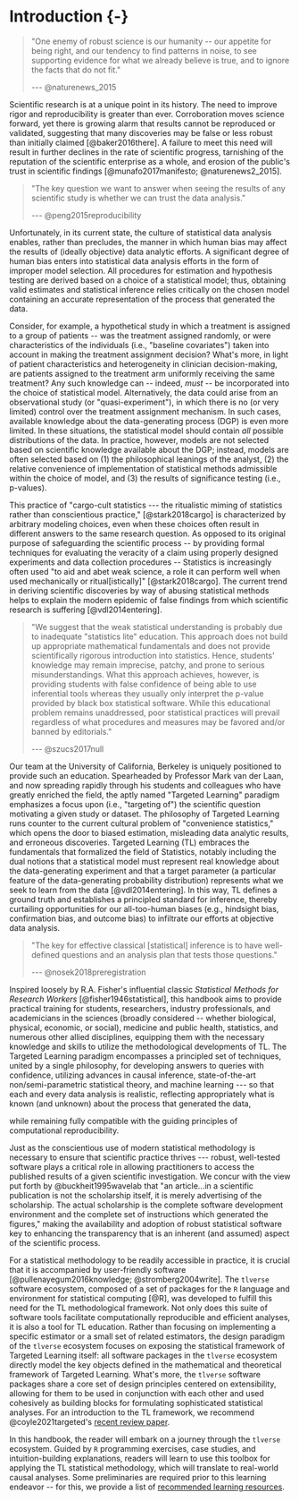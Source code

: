 # Introduction {-}

<!--
\begin{shortbox}
\Boxhead{Test}
test shortbox
\end{shortbox}

\begin{VT1}
\VH{Test}
test VT1
\end{VT1}
-->

> "One enemy of robust science is our humanity -- our appetite for
> being right, and our tendency to find patterns in noise, to see supporting
> evidence for what we already believe is true, and to ignore the facts that do
> not fit."
>
> --- @naturenews_2015

Scientific research is at a unique point in its history. The need to improve
rigor and reproducibility is greater than ever. Corroboration moves science
forward, yet there is growing alarm that results cannot be reproduced or
validated, suggesting that many discoveries may be false or less robust than
initially claimed [@baker2016there]. A failure to meet this need will result in
further declines in the rate of scientific progress, tarnishing of the
reputation of the scientific enterprise as a whole, and erosion of the public's
trust in scientific findings [@munafo2017manifesto; @naturenews2_2015].

> "The key question we want to answer when seeing the results of any scientific
> study is whether we can trust the data analysis."
>
> --- @peng2015reproducibility

Unfortunately, in its current state, the culture of statistical data analysis
enables, rather than precludes, the manner in which human bias may affect the
results of (ideally objective) data analytic efforts. A significant degree of
human bias enters into statistical data analysis efforts in the form of improper
model selection. All procedures for estimation and hypothesis testing are
derived based on a choice of a statistical model; thus, obtaining valid
estimates and statistical inference relies critically on the chosen model
containing an accurate representation of the process that generated the data.

Consider, for example, a hypothetical study in which a treatment is assigned to
a group of patients -- was the treatment assigned randomly, or were
characteristics of the individuals (i.e., "baseline covariates") taken into
account in making the treatment assignment decision? What's more, in light of
patient characteristics and heterogeneity in clinician decision-making, are
patients assigned to the treatment arm uniformly receiving the same treatment?
Any such knowledge can -- indeed, _must_ -- be incorporated into the choice of
statistical model.  Alternatively, the data could arise from an observational
study (or "quasi-experiment"), in which there is no (or very limited) control
over the treatment assignment mechanism. In such cases, available knowledge
about the data-generating process (DGP) is even more limited. In these
situations, the statistical model should contain *all* possible distributions of
the data. In practice, however, models are not selected based on scientific
knowledge available about the DGP; instead, models are often selected based on
(1) the philosophical leanings of the analyst, (2) the relative convenience of
implementation of statistical methods admissible within the choice of model, and
(3) the results of significance testing (i.e., p-values).

This practice of "cargo-cult statistics --- the ritualistic miming of statistics
rather than conscientious practice," [@stark2018cargo] is characterized by
arbitrary modeling choices, even when these choices often result in different
answers to the same research question. As opposed to its original purpose of
safeguarding the scientific process -- by providing formal techniques for
evaluating the veracity of a claim using properly designed experiments and data
collection procedures -- Statistics is increasingly often used "to aid and abet
weak science, a role it can perform well when used mechanically or
ritual[istically]" [@stark2018cargo].  The current trend in deriving scientific
discoveries by way of abusing statistical methods helps to explain the modern
epidemic of false findings from which scientific research is suffering
[@vdl2014entering].

> "We suggest that the weak statistical understanding is probably due to
> inadequate "statistics lite" education. This approach does not build up
> appropriate mathematical fundamentals and does not provide scientifically
> rigorous introduction into statistics. Hence, students' knowledge may remain
> imprecise, patchy, and prone to serious misunderstandings. What this approach
> achieves, however, is providing students with false confidence of being able
> to use inferential tools whereas they usually only interpret the p-value
> provided by black box statistical software. While this educational problem
> remains unaddressed, poor statistical practices will prevail regardless of
> what procedures and measures may be favored and/or banned by editorials."
>
> --- @szucs2017null

Our team at the University of California, Berkeley is uniquely positioned to
provide such an education. Spearheaded by Professor Mark van der Laan, and
now spreading rapidly through his students and colleagues who have greatly
enriched the field, the aptly named "Targeted Learning" paradigm emphasizes a
focus upon (i.e., "targeting of") the scientific question motivating a given
study or dataset. The philosophy of Targeted Learning runs counter to the
current cultural problem of "convenience statistics," which opens the door to
biased estimation, misleading data analytic results, and erroneous discoveries.
Targeted Learning (TL) embraces the fundamentals that formalized the field of
Statistics, notably including the dual notions that a statistical model must
represent real knowledge about the data-generating experiment and that a target
parameter (a particular feature of the data-generating probability distribution)
represents what we seek to learn from the data [@vdl2014entering]. In this way,
TL defines a ground truth and establishes a principled standard for inference,
thereby curtailing opportunities for our all-too-human biases (e.g., hindsight
bias, confirmation bias, and outcome bias) to infiltrate our efforts at
objective data analysis.

> "The key for effective classical [statistical] inference is to have
> well-defined questions and an analysis plan that tests those questions."
>
> --- @nosek2018preregistration

Inspired loosely by R.A. Fisher's influential classic _Statistical Methods for
Research Workers_ [@fisher1946statistical], this handbook aims to provide
practical training for students, researchers, industry professionals, and
academicians in the sciences (broadly considered -- whether biological,
physical, economic, or social), medicine and public health, statistics, and
numerous other allied disciplines, equipping them with the necessary knowledge
and skills to utilize the methodological developments of TL. The Targeted
Learning paradigm encompasses a principled set of techniques, united by a single
philosophy, for developing answers to queries with confidence, utilizing
advances in causal inference, state-of-the-art non/semi-parametric statistical
theory, and machine learning --- so that each and every data analysis is
realistic, reflecting appropriately what is known (and unknown) about the
process that generated the data,
<!--via pre-specified and data-adaptive machines -- nh: idk what this means-->
while remaining fully compatible with the guiding principles of computational
reproducibility.

Just as the conscientious use of modern statistical methodology is necessary to
ensure that scientific practice thrives --- robust, well-tested software plays a
critical role in allowing practitioners to access the published results of a
given scientific investigation. We concur with the view put forth by
@buckheit1995wavelab that "an article...in a scientific publication is not the
scholarship itself, it is merely advertising of the scholarship. The actual
scholarship is the complete software development environment and the complete
set of instructions which generated the figures," making the availability and
adoption of robust statistical software key to enhancing the transparency that
is an inherent (and assumed) aspect of the scientific process.

For a statistical methodology to be readily accessible in practice, it is
crucial that it is accompanied by user-friendly software
[@pullenayegum2016knowledge; @stromberg2004write]. The `tlverse` software
ecosystem, composed of a set of packages for the `R` language and environment for
statistical computing [@R], was developed to fulfill this need for the TL
methodological framework. Not only does this suite of software tools
facilitate computationally reproducible and efficient analyses, it is also a
tool for TL education. Rather than focusing on implementing a specific estimator
or a small set of related estimators, the design paradigm of the `tlverse`
ecosystem focuses on exposing the statistical framework of Targeted Learning
itself: all software packages in the `tlverse` ecosystem directly model the key
objects defined in the mathematical and theoretical framework of Targeted
Learning. What's more, the `tlverse` software packages share a core set of
design principles centered on extensibility, allowing for them to be used in
conjunction with each other and used cohesively as building blocks for
formulating sophisticated statistical analyses. For an introduction to the TL
framework, we recommend @coyle2021targeted's [recent review
paper](https://arxiv.org/abs/2006.07333).

In this handbook, the reader will embark on a journey through the `tlverse`
ecosystem. Guided by `R` programming exercises, case studies, and
intuition-building explanations, readers will learn to use this toolbox for
applying the TL statistical methodology, which will translate to real-world
causal analyses. Some preliminaries are required prior to this learning endeavor
-- for this, we provide a list of [recommended learning resources](#learn).

